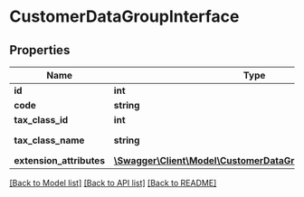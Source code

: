 # CustomerDataGroupInterface

## Properties
Name | Type | Description | Notes
------------ | ------------- | ------------- | -------------
**id** | **int** | Id | [optional] 
**code** | **string** | Code | 
**tax_class_id** | **int** | Tax class id | 
**tax_class_name** | **string** | Tax class name | [optional] 
**extension_attributes** | [**\Swagger\Client\Model\CustomerDataGroupExtensionInterface**](CustomerDataGroupExtensionInterface.md) |  | [optional] 

[[Back to Model list]](../README.md#documentation-for-models) [[Back to API list]](../README.md#documentation-for-api-endpoints) [[Back to README]](../README.md)


